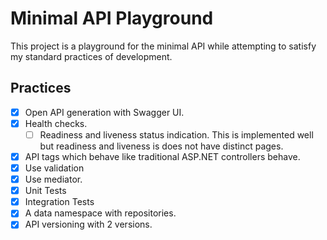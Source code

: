 # Minimal API Playground

This project is a playground for the minimal API while attempting to satisfy my standard practices of development.

## Practices

- [x] Open API generation with Swagger UI.
- [x] Health checks.
  - [ ] Readiness and liveness status indication. This is implemented well but readiness and liveness is does not have distinct pages.
- [x] API tags which behave like traditional ASP.NET controllers behave.
- [x] Use validation
- [x] Use mediator.
- [x] Unit Tests
- [x] Integration Tests
- [x] A data namespace with repositories.
- [x] API versioning with 2 versions.